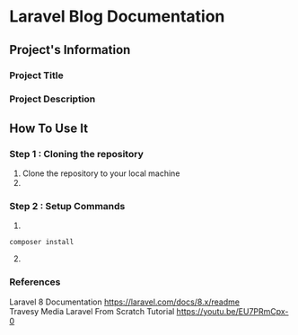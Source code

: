 # Laravel Blog Documentation

## Project's Information
### Project Title  
### Project Description  

## How To Use It  

### Step 1 : Cloning the repository
1. Clone the repository to your local machine  
2. 


### Step 2 : Setup Commands
1.
```
composer install 
```

2. 

### References 
Laravel 8 Documentation https://laravel.com/docs/8.x/readme  
Travesy Media Laravel From Scratch Tutorial https://youtu.be/EU7PRmCpx-0
